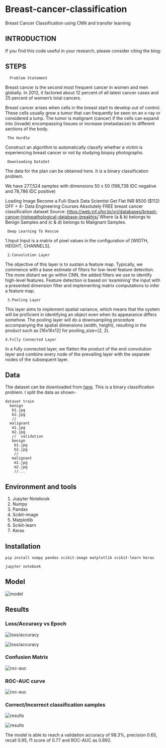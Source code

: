 # Breast-cancer-classification

Breast Cancer Classification using CNN and transfer learning

## INTRODUCTION

If you find this code useful in your research, please consider citing the blog:

## STEPS


      Problem Statement
Breast cancer is the second most frequent cancer in women and men globally. In 2012, it factored about 12 percent of all latest cancer cases and 25 percent of women’s total cancers.

Breast cancer arises when cells in the breast start to develop out of control. These cells usually grow a tumor that can frequently be seen on an x-ray or considered a lump. The tumor is malignant (cancer) if the cells can expand into (invade) encompassing tissues or increase (metastasize) to different sections of the body.

     The Hurdle
Construct an algorithm to automatically classify whether a victim is experiencing breast cancer or not by studying biopsy photographs.

     Downloading DataSet
The data for the plan can be obtained here. It is a binary classification problem.

We have 277,524 samples with dimensions 50 x 50 (198,738 IDC negative and 78,786 IDC positive)

Loading Image
Become a Full-Stack Data Scientist
Get Flat INR 8500 ($112) OFF + 4- Data Engineering Courses Absolutely FREE
breast cancer classification dataset
Source: https://web.inf.ufpr.br/vri/databases/breast-cancer-histopathological-database-breakhis/
Where (a & b) belongs to Benign Samples and (c & d) belongs to Malignant Samples.

     Deep Learning To Rescue
 1.Input
Input is a matrix of pixel values in the configuration of [WIDTH, HEIGHT, CHANNELS].

     2.Convolution Layer
The objective of this layer is to sustain a feature map. Typically, we commence with a base estimate of filters for low-level feature detection. The more distant we go within CNN, the added filters we use to identify high-level features. Feature detection is based on ‘examining’ the input with a presented dimension filter and implementing matrix computations to infer a feature map.

     3.Pooling Layer
This layer aims to implement spatial variance, which means that the system will be proficient in identifying an object even when its appearance differs somehow. The pooling layer will do a downsampling procedure accompanying the spatial dimensions (width, height), resulting in the product such as [16x16x12] for pooling_size=(2, 2).

    4.Fully Connected Layer
In a fully connected layer, we flatten the product of the end convolution layer and combine every node of the prevailing layer with the separate nodes of the subsequent layer.

## Data

The dataset can be downloaded from [here](https://web.inf.ufpr.br/vri/databases/breast-cancer-histopathological-database-breakhis/). This is a binary classification problem. I split the data as shown-

```
dataset train
  benign
   b1.jpg
   b2.jpg
   //
  malignant
   m1.jpg
   m2.jpg
   //  validation
   benign
    b1.jpg
    b2.jpg
    //
   malignant
    m1.jpg
    m2.jpg
    //...
```    

## Environment and tools

1. Jupyter Notebook
2. Numpy
3. Pandas
4. Scikit-image
5. Matplotlib
6. Scikit-learn
7. Keras

## Installation

`pip install numpy pandas scikit-image matplotlib scikit-learn keras`

`jupyter notebook`

## Model

![model](images/image6.png)

## Results

### Loss/Accuracy vs Epoch

![loss/accuracy](images/image1.png)

![loss/accuracy](images/image2.png)

### Confusion Matrix

![roc-auc](images/image3.png)

### ROC-AUC curve

![roc-auc](images/image4.png)

### Correct/Incorrect classification samples

![results](images/image5.png)


![results](images/image7.png)

The model is able to reach a validation accuracy of 98.3%, precision 0.65, recall 0.95, f1 score of 0.77 and ROC-AUC as 0.692.
